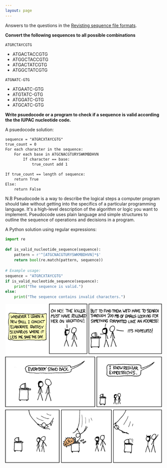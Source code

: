 ```yaml
---
layout: page
---
```

Answers to the questions in the [Revisting sequence file formats]({{site.baseurl}}/modules/sequencing/sequence-data/).

**Convert the following sequences to all possible combinations**

```
ATGRCTAYCGTG
```

* ATGACTACCGTG
* ATGGCTACCGTG
* ATGACTATCGTG
* ATGGCTATCGTG

```
ATGNATC-GTG
```

* ATGAATC-GTG
* ATGTATC-GTG
* ATGGATC-GTG
* ATGCATC-GTG


**Write psuedocode or a program to check if a sequence is valid according the the IUPAC nucleotide code.**

A psuedocode solution:

```
sequence = "ATGRCXTAYCGTG"
true_count = 0
For each character in the sequence:
    For each base in ATGCNACGTURYSWKMBDHVN
        If character == base:
            true_count add 1

If true_count == length of sequence:
    return True
Else:
    return False
```

N.B Pseudocode is a way to describe the logical steps a computer program should take without getting into the specifics of a particular programming language. It's a high-level description of the algorithm or logic you want to implement. Pseudocode uses plain language and simple structures to outline the sequence of operations and decisions in a program.

A Python solution using regular expressions:

```python
import re

def is_valid_nucleotide_sequence(sequence):
    pattern = r'^[ATGCNACGTURYSWKMBDHVN]*$'
    return bool(re.match(pattern, sequence))

# Example usage:
sequence = "ATGRCXTAYCGTG"
if is_valid_nucleotide_sequence(sequence):
    print("The sequence is valid.")
else:
    print("The sequence contains invalid characters.")
```


![Relevant xkcd](image.png)
